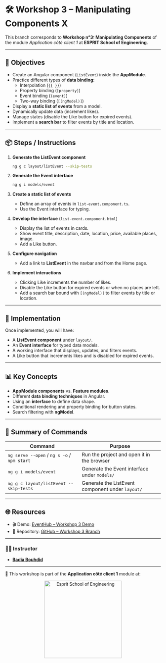 # 🛠️ Workshop 3 – Manipulating Components X

This branch corresponds to **Workshop n°3: Manipulating Components** of the module *Application côté client 1* at **ESPRIT School of Engineering**.

---

## 🎯 Objectives
- Create an Angular component (`ListEvent`) inside the **AppModule**.  
- Practice different types of **data binding**:  
  - Interpolation (`{{ }}`)  
  - Property binding (`[property]`)  
  - Event binding (`(event)`)  
  - Two-way binding (`[(ngModel)]`)  
- Display a **static list of events** from a model.  
- Dynamically update data (increment likes).  
- Manage states (disable the Like button for expired events).  
- Implement a **search bar** to filter events by title and location.  

---

## 📦 Steps / Instructions

1. **Generate the ListEvent component**  
   ```bash
   ng g c layout/listEvent --skip-tests
   ```

2. **Generate the Event interface**  
   ```bash
   ng g i models/event
   ```

3. **Create a static list of events**  
   - Define an array of events in `list-event.component.ts`.  
   - Use the Event interface for typing.  

4. **Develop the interface** (`list-event.component.html`)  
   - Display the list of events in cards.  
   - Show event title, description, date, location, price, available places, image.  
   - Add a Like button.  

5. **Configure navigation**  
   - Add a link to **ListEvent** in the navbar and from the Home page.  

6. **Implement interactions**  
   - Clicking Like increments the number of likes.  
   - Disable the Like button for expired events or when no places are left.  
   - Add a search bar bound with `[(ngModel)]` to filter events by title or location.  

---

## 🚀 Implementation
Once implemented, you will have:  
- A **ListEvent component** under `layout/`.  
- An **Event interface** for typed data models.  
- A working interface that displays, updates, and filters events.  
- A Like button that increments likes and is disabled for expired events.  

---

## 📊 Key Concepts
- **AppModule components** vs. **Feature modules**.  
- Different **data binding techniques** in Angular.  
- Using an **interface** to define data shape.  
- Conditional rendering and property binding for button states.  
- Search filtering with **ngModel**.  

---

## 📝 Summary of Commands

| Command                                | Purpose                                               |
|----------------------------------------|-------------------------------------------------------|
| `ng serve --open` / `ng s -o` / `npm start` | Run the project and open it in the browser           |
| `ng g i models/event`                  | Generate the Event interface under `models/`          |
| `ng g c layout/listEvent --skip-tests` | Generate the ListEvent component under `layout/`      |

---

## 🌐 Resources
- 🎬 Demo: [EventHub – Workshop 3 Demo](https://event-hub-one-alpha.vercel.app)  
- 📂 Repository: [GitHub – Workshop 3 Branch](https://github.com/badi3a/AngularTraining/tree/workshop-03-manipulate-component)  

---
### 👨‍🏫 Instructor
- **[Badia Bouhdid](https://www.linkedin.com/in/badiabouhdid)**

---

🏫 This workshop is part of the **Application côté client 1** module at:  

<p align="center">  
  <img src="https://cdio.esprit.tn/images/cdio/esprit.png" alt="Esprit School of Engineering" width="250"/>  
</p>
